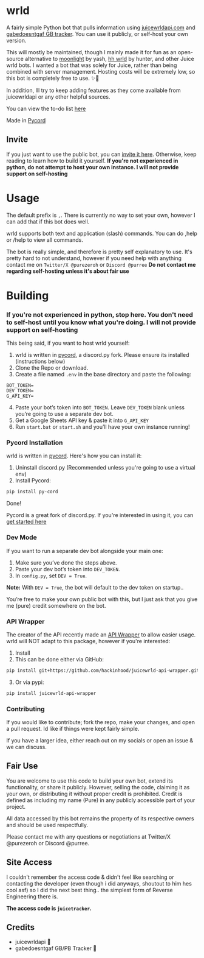 # wrld
A fairly simple Python bot that pulls information using [juicewrldapi.com](https://juicewrldapi.com) and [gabedoesntgaf GB tracker](https://docs.google.com/spreadsheets/d/1qWCsoTTGMiXxymTui319zFwMtpZE7a5SYqmybz6mkBY/edit). You can use it publicly, or self-host your own version. 

This will mostly be maintained, though I mainly made it for fun as an open-source alternative to [moonlight](https://discord.gg/YTWdnuNTbk) by yash, [hh wrld](https://discord.gg/P5nCDdMnBV) by hunter, and other Juice wrld bots. I wanted a bot that was solely for Juice, rather than being combined with server management. Hosting costs will be extremely low, so this bot is completely free to use. ✨🎉

In addition, Ill try to keep adding features as they come available from juicewrldapi or any other helpful sources.

You can view the to-do list [here](https://trello.com/b/kqv64MH9/wrld)

Made in [Pycord](https://pycord.dev/)

## Invite
If you just want to use the public bot, you can [invite it here](). Otherwise, keep reading to learn how to build it yourself. **If you're not experienced in python, do not attempt to host your own instance. I will not provide support on self-hosting**

# Usage
The default prefix is `,`. There is currently no way to set your own, however I can add that if this bot does well.

wrld supports both text and application (slash) commands. You can do ,help or /help to view all commands.

The bot is really simple, and therefore is pretty self explanatory to use. It's pretty hard to not understand, however if you need help with anything contact me on `Twitter/X @purezeroh` or `Discord @purree` **Do not contact me regarding self-hosting unless it's about fair use**

# Building
### If you're not experienced in python, stop here. You don't need to self-host until you know what you're doing. I will not provide support on self-hosting
This being said, if you want to host wrld yourself: 
1. wrld is written in [pycord](https://pycord.dev/), a discord.py fork. Please ensure its installed (instructions below)
2. Clone the Repo or download.  
3. Create a file named `.env` in the base directory and paste the following:
```env
BOT_TOKEN=
DEV_TOKEN=
G_API_KEY=
```
4. Paste your bot’s token into `BOT_TOKEN`. Leave `DEV_TOKEN` blank unless you’re going to use a separate dev bot.
5. Get a Google Sheets API key & paste it into `G_API_KEY`
6. Run `start.bat` or `start.sh` and you’ll have your own instance running!

### Pycord Installation
wrld is written in [pycord](https://pycord.dev/). Here's how you can install it:
1. Uninstall discord.py (Recommended unless you're going to use a virtual env)
2. Install Pycord:
```bash
pip install py-cord
```
Done!

Pycord is a great fork of discord.py. If you're interested in using it, you can [get started here](https://guide.pycord.dev/introduction)

### Dev Mode
If you want to run a separate dev bot alongside your main one:
1. Make sure you’ve done the steps above.  
2. Paste your dev bot’s token into `DEV_TOKEN`.  
3. In `config.py`, set `DEV = True`.  

**Note:** With `DEV = True`, the bot will default to the dev token on startup..  

You’re free to make your own public bot with this, but I just ask that you give me (pure) credit somewhere on the bot.  

### API Wrapper
The creator of the API recently made an [API Wrapper](https://github.com/HackinHood/juicewrld-api-wrapper) to allow easier usage. wrld will NOT adapt to this package, however if you're interested:
1. Install
2. This can be done either via GitHub:
```bash
pip install git+https://github.com/hackinhood/juicewrld-api-wrapper.git
```
3. Or via pypi:
```bash
pip install juicewrld-api-wrapper
```

### Contributing
If you would like to contribute; fork the repo, make your changes, and open a pull request. Id like if things were kept fairly simple.

If you have a larger idea, either reach out on my socials or open an issue & we can discuss.

## Fair Use
You are welcome to use this code to build your own bot, extend its functionality, or share it publicly. However, selling the code, claiming it as your own, or distributing it without proper credit is prohibited. Credit is defined as including my name (Pure) in any publicly accessible part of your project.

All data accessed by this bot remains the property of its respective owners and should be used respectfully.

Please contact me with any questions or negotiations at Twitter/X @purezeroh or Discord @purree.

## Site Access
I couldn't remember the access code & didn't feel like searching or contacting the developer (even though i did anyways, shoutout to him hes cool asf) so I did the next best thing.. the simplest form of Reverse Engineering there is.
 
**The access code is `juicetracker`.**   

## Credits
- juicewrldapi 💖  
- gabedoesntgaf GB/PB Tracker 💖
